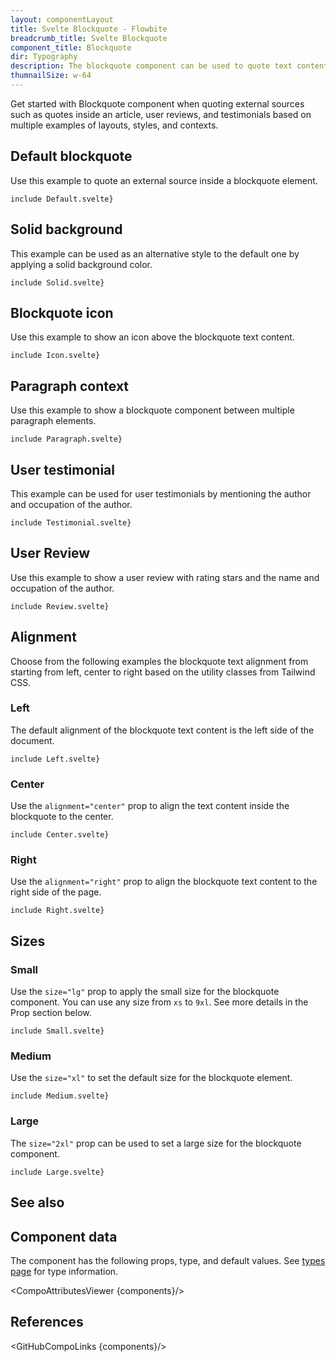 ```yaml
---
layout: componentLayout
title: Svelte Blockquote - Flowbite
breadcrumb_title: Svelte Blockquote
component_title: Blockquote
dir: Typography
description: The blockquote component can be used to quote text content from an external source that can be used for testimonials, reviews, and quotes inside an article
thumnailSize: w-64
---
```


<script>
  import { CompoAttributesViewer, GitHubCompoLinks, toKebabCase, Seealso } from '../../utils'
  import { P, A, Heading } from '$lib'; 

  const components = 'Blockquote'
  const relatedLinks = ["/docs/typography/heading","/docs/typography/paragraph","/docs/typography/link","/docs/typography/list"];
</script>

Get started with Blockquote component when quoting external sources such as quotes inside an article, user reviews, and testimonials based on multiple examples of layouts, styles, and contexts.

## Default blockquote

Use this example to quote an external source inside a blockquote element.

```svelte example
include Default.svelte}
```

## Solid background

This example can be used as an alternative style to the default one by applying a solid background color.

```svelte example
include Solid.svelte}
```

## Blockquote icon

Use this example to show an icon above the blockquote text content.

```svelte example
include Icon.svelte}
```

## Paragraph context

Use this example to show a blockquote component between multiple paragraph elements.

```svelte example
include Paragraph.svelte}
```

## User testimonial

This example can be used for user testimonials by mentioning the author and occupation of the author.

```svelte example
include Testimonial.svelte}
```

## User Review

Use this example to show a user review with rating stars and the name and occupation of the author.

```svelte example
include Review.svelte}
```

## Alignment

Choose from the following examples the blockquote text alignment from starting from left, center to right based on the utility classes from Tailwind CSS.

### Left

The default alignment of the blockquote text content is the left side of the document.

```svelte example
include Left.svelte}
```

### Center

Use the `alignment="center"` prop to align the text content inside the blockquote to the center.

```svelte example
include Center.svelte}
```

### Right

Use the `alignment="right"` prop to align the blockquote text content to the right side of the page.

```svelte example
include Right.svelte}
```

## Sizes

### Small

Use the `size="lg"` prop to apply the small size for the blockquote component. You can use any size from `xs` to `9xl`. See more details in the Prop section below.

```svelte example
include Small.svelte}
```

### Medium

Use the `size="xl"` to set the default size for the blockquote element.

```svelte example
include Medium.svelte}
```

### Large

The `size="2xl"` prop can be used to set a large size for the blockquote component.

```svelte example
include Large.svelte}
```

## See also

<Seealso links={relatedLinks} />

## Component data

The component has the following props, type, and default values. See [types page](/docs/pages/typescript) for type information.

<CompoAttributesViewer {components}/>

## References

<GitHubCompoLinks {components}/>
